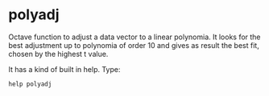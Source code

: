 # polyadj

Octave function to adjust a data vector to a linear polynomia. It looks for the best adjustment up to polynomia of order 10 and gives as result the best fit, chosen by the highest t value.

It has a kind of built in help. Type:
~~~
help polyadj
~~~
